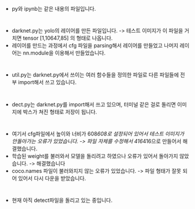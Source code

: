 - py와 ipynb는 같은 내용의 파일입니다.
#
- darknet.py는 yolo의 레이어를 만든 파일입니다.  -> 테스트 이미지가 이 파일을 거치면 tensor [1,10647,85] 의 형태로 나옵니다.
- 레이어를 만드는 과정에서 cfg 파일을 parsing해서 레이어를 만들었고 나머지 레이어는 nn.module을 이용해서 만들었습니다.
#
- util.py는 darknet.py에서 쓰이는 여러 함수들을 정의한 파일로 다른 파일들에 전부 import해서 쓰고 있습니다.
#
- dect.py는 darknet.py를 import해서 쓰고 있으며, 터미널 같은 걸로 돌리면 이미지에 박스가 쳐진 형태로 저장이 됩니다. 
#
#
* 여기서 cfg파일에서 높이와 너비가 608*608로 설정되어 있어서 테스트 이미지가 안돌아가는 오류가 있었습니다. -> 파일 자체를 수정해서 416*416으로 만들어서 해결했습니다.
* 학습된 weight를 불러와서 모델을 돌리려고 하였으나 오류가 있어서 돌아가지 않았습니다. -> 해결했습니다
* coco.names 파일이 불러와지지 않는 오류가 있었습니다. -> 파일 형태가 잘못 되어 있어서 다시 다운을 받았습니다.
#
* 현재 아직 detect파일을 돌리고 있는 중입니다. 
